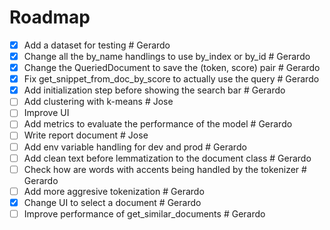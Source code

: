 # Roadmap
- [x] Add a dataset for testing # Gerardo
- [x] Change all the by_name handlings to use by_index or by_id # Gerardo
- [x] Change the QueriedDocument to save the (token, score) pair # Gerardo
- [x] Fix get_snippet_from_doc_by_score to actually use the query # Gerardo
- [x] Add initialization step before showing the search bar # Gerardo
- [ ] Add clustering with k-means # Jose
- [ ] Improve UI
- [ ] Add metrics to evaluate the performance of the model # Gerardo
- [ ] Write report document # Jose
- [ ] Add env variable handling for dev and prod # Gerardo
- [ ] Add clean text before lemmatization to the document class # Gerardo
- [ ] Check how are words with accents being handled by the tokenizer # Gerardo
- [ ] Add more aggresive tokenization # Gerardo
- [x] Change UI to select a document # Gerardo
- [ ] Improve performance of get_similar_documents # Gerardo